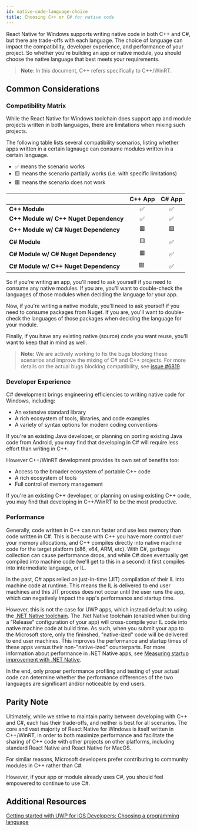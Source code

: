 ```yaml
---
id: native-code-language-choice
title: Choosing C++ or C# for native code
---
```


React Native for Windows supports writing native code in both C++ and C#, but there are trade-offs with each language. The choice of language can impact the compatibility, developer experience, and performance of your project. So whether you're building an app or native module, you should choose the native language that best meets your requirements.

> **Note**: In this document, C++ refers specifically to C++/WinRT.

## Common Considerations

### Compatibility Matrix

While the React Native for Windows toolchain does support app and module projects written in both languages, there are limitations when mixing such projects.

The following table lists several compatibility scenarios, listing whether apps written in a certain lagnauge can consume modules written in a certain language.

- ✅ means the scenario works
- 🟨 means the scenario partially works (i.e. with specific limitations)
- 🟥 means the scenario does not work

|  | **C++ App** | **C# App** |
|:--|:-:|:-:|
| **C++ Module** | ✅ | ✅ |
| **C++ Module w/ C++ Nuget Dependency** | ✅ | ✅ |
| **C++ Module w/ C# Nuget Dependency** | 🟥 | 🟥 |
| **C# Module** | 🟨 | ✅ |
| **C# Module w/ C# Nuget Dependency** | 🟥 | ✅ |
| **C# Module w/ C++ Nuget Dependency** | 🟥 | ✅ |

So if you're writing an app, you'll need to ask yourself if you need to consume any native modules. If you are, you'll want to double-check the languages of those modules when deciding the language for your app.

Now, if you're writing a native module, you'll need to ask yourself if you need to consume packages from Nuget. If you are, you'll want to double-check the languages of those packages when deciding the language for your module.

Finally, if you have any existing native (source) code you want reuse, you'll want to keep that in mind as well.

>**Note:** We are actively working to fix the bugs blocking these scenarios and improve the mixing of C# and C++ projects. For more details on the actual bugs blocking compatibility, see [issue #6819](https://github.com/microsoft/react-native-windows/issues/6819).

### Developer Experience

C# development brings engineering efficiencies to writing native code for Windows, including:

- An extensive standard library
- A rich ecosystem of tools, libraries, and code examples
- A variety of syntax options for modern coding conventions

If you're an existing Java developer, or planning on porting existing Java code from Android, you may find that developing in C# will require less effort than writing in C++.

However C++/WinRT development provides its own set of benefits too:

- Access to the broader ecosystem of portable C++ code
- A rich ecosystem of tools
- Full control of memory management

If you're an existing C++ developer, or planning on using existing C++ code, you may find that developing in C++/WinRT to be the most productive.

### Performance

Generally, code written in C++ can run faster and use less memory than code written in C#. This is because with C++ you have more control over your memory allocations, and C++ compiles directly into native machine code for the target platform (x86, x64, ARM, etc). With C#, garbage collection can cause performance drops, and while C# does eventually get compiled into machine code (we'll get to this in a second) it first compiles into intermediate language, or IL.

In the past, C# apps relied on just-in-time (JIT) compilation of their IL into machine code at runtime. This means the IL is delivered to end user machines and this JIT process does not occur until the user runs the app, which can negatively impact the app's performance and startup time.

However, this is not the case for UWP apps, which instead default to using the [.NET Native toolchain](https://docs.microsoft.com/en-us/dotnet/framework/net-native/). The .Net Native toolchain (enabled when building a "Release" configuration of your app) will cross-compile your IL code into native machine code at build time. As such, when you submit your app to the Microsoft store, only the fininshed, "native-ized" code will be delivered to end user machines. This improves the performance and startup times of these apps versus their non-"native-ized" counterparts. For more information about performance in .NET Native apps, see [Measuring startup improvement with .NET Native](https://docs.microsoft.com/dotnet/framework/net-native/measuring-startup-improvement-with-net-native).

In the end, only proper performance profiling and testing of your actual code can determine whether the performance differences of the two languages are significant and/or noticeable by end users.

## Parity Note

Ultimately, while we strive to maintain parity between developing with C++ and C#, each has their trade-offs, and neither is best for all scenarios. The core and vast majority of React Native for Windows is itself written in C++/WinRT, in order to both maximize performance and facilitate the sharing of C++ code with other projects on other platforms, including standard React Native and React Native for MacOS.

For similar reasons, Microsoft developers prefer contributing to community modules in C++ rather than C#.

However, if your app or module already uses C#, you should feel empowered to continue to use C#.

## Additional Resources

[Getting started with UWP for iOS Developers: Choosing a programming language](https://docs.microsoft.com/en-us/windows/uwp/porting/getting-started-choosing-a-programming-language)

